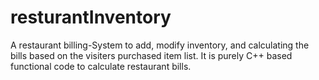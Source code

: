 # resturantInventory
A restaurant billing-System to add, modify inventory, and calculating the bills based on the visiters purchased item list.
It is purely C++ based functional code to calculate restaurant bills.
